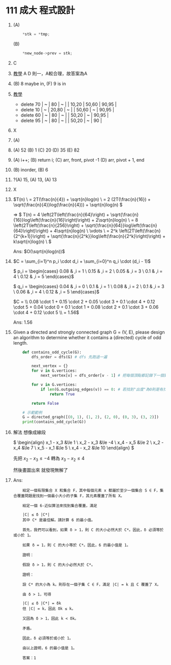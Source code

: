 # 111 成大 程式設計

1. (A)

    ``` c
        *stk = *tmp;
    ```

    (B)

    ``` c
        *new_node->prev = stk;
    ```

2. C

3. [教學](https://alrightchiu.github.io/SecondRound/red-black-tree-introjian-jie.html)
    A D 則一，A較合理，故答案為A

4. (B) 8 maybe in, (F) 9 is in

5. [教學](https://cs.lmu.edu/~ray/notes/abtrees/)
    - delete 70
        |    ~   |     80    |   ~   |
        |  10,20 |   50,60   | 90,95 |
    - delete 10
        |  ~  |     20,80    |   ~   |
        |   50,60  |  ~  |   90,95   |
    - delete 60
        |  ~  |     80    |   ~   |
        | 50,20 |  ~  |   90,95   |
    - delete 95
        |  ~  |    80  |   ~   |
        | 50,20 |  ~  |   90   |

6. X

7. (A)

8. (A) 52 (B) 1 (C) 20 (D) 35 (E) 82

9. (A) i++; (B) return i; (C) arr, front, pivot -1 (D) arr, pivot + 1, end

10. (B) inorder, (B) 6

11. ?(A) 15, (A) 13, (A) 13

12. X

13. $T(n)
    \\ = 2T(\frac{n}{4}) + \sqrt{n}log(n)
    \\ = 2 (2T(\frac{n}{16}) + \sqrt{\frac{n}{4}}log(\frac{n}{4})) + \sqrt{n}log(n)
    $

    => $
        T(n) = 4 \left(2T\left(\frac{n}{64}\right) + \sqrt{\frac{n}{16}}log\left(\frac{n}{16}\right)\right) + 2\sqrt{n}log(n) \\
        = 8 \left(2T\left(\frac{n}{256}\right) + \sqrt{\frac{n}{64}}log\left(\frac{n}{64}\right)\right) + 4\sqrt{n}log(n) \\
        \vdots \\
        = 2^k \left(2T\left(\frac{n}{2^{k+1}}\right) + \sqrt{\frac{n}{2^k}}log\left(\frac{n}{2^k}\right)\right) + k\sqrt{n}log(n) \\
      $

    Ans: $O(\sqrt{n}log(n))$

14. $C = \sum_{i=1}^n p_i \cdot d_i + \sum_{i=0}^n q_i \cdot (d_i - 1)$  

    $
    p_i = \begin{cases}
    0.08 & ,i = 1 \\
    0.15 & ,i = 2 \\
    0.05 & ,i = 3 \\
    0.1 & ,i = 4 \\
    0.12 & ,i = 5
    \end{cases}$  

    $
    q_i = \begin{cases}
    0.04 & ,i = 0 \\
    0.1 & ,i = 1 \\
    0.08 & ,i = 2 \\
    0.1 & ,i = 3 \\
    0.06 & ,i = 4 \\
    0.12 & ,i = 5
    \end{cases}$

    $C = \\
    0.08 \cdot 1 + 0.15 \cdot 2 + 0.05 \cdot 3 + 0.1 \cdot 4 + 0.12 \cdot 5 + 0.04 \cdot 0 + 0.1 \cdot 1 + 0.08 \cdot 2 + 0.1 \cdot 3 + 0.06 \cdot 4 + 0.12 \cdot 5
    \\ = 1.56$

    Ans: 1.56

15. Given a directed and strongly connected graph G = (V, E), please design an algorithm to
determine whether it contains a (directed) cycle of odd length.

    ``` python
        def contains_odd_cycle(G):
            dfs_order = dfs(G) # dfs 先跑過一遍

            next_vertex = {}
            for v in G.vertices:
                next_vertex[v] = dfs_order[v - 1] # 把每個頂點都記錄下一個到的地方

            for v in G.vertices:
                if len(G.outgoing_edges(v)) == 0: # 若找到"出度"為0則是有找到
                    return True

            return False

        # 示範範例
        G = directed_graph([(0, 1), (1, 2), (2, 0), (0, 3), (3, 2)])
        print(contains_odd_cycle(G))
    ```

16. 解法 想像成線段

    $
        \begin{align}
        x_1 - x_3 &\le 1 \\
        x_2 - x_3 &\le -4 \\
        x_4 - x_5 &\le 2 \\
        x_2 - x_4 &\le 7 \\
        x_5 - x_1 &\le 5 \\
        x_4 - x_2 &\le 10
        \end{align}
    $

    $\text{先把 } x_2 - x_3 \le -4 \text{ 轉為 } x_3 - x_2 \le 4$

    然後畫圖出來 就發現無解了

17. Ans:

    ``` Bard 說
        給定一個有限集合 X 和集合 F，其中每個元素 x 都屬於至少一個集合 S ∈ F，集合覆蓋問題是找到一個最小大小的子集 F，其元素覆蓋了所有 X。

        給定一個 6-近似算法來找到集合覆蓋，滿足

        |C| ≤ δ |C*|
        其中 C* 是最佳解。請計算 6 的最小值。

        首先，我們可以看到，如果 δ > 1，則 C 的大小必然大於 C*。因此，δ 必須等於或小於 1。

        如果 δ = 1，則 C 的大小等於 C*。因此，6 的最小值是 1。

        證明：

        假設 δ > 1，則 C 的大小必然大於 C*。

        證明：

        設 C* 的大小為 k。則存在一個子集 C ∈ F，滿足 |C| = k 且 C 覆蓋了 X。

        由 δ > 1，可得

        |C| ≤ δ |C*| = δk
        但 |C| = k，因此 δk ≤ k。

        又因為 δ > 1，因此 k < δk。

        矛盾。

        因此，δ 必須等於或小於 1。

        由以上證明，6 的最小值是 1。

        答案：1
    ```
